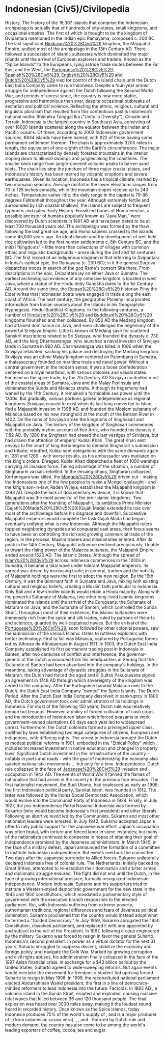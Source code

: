 # Indonesian (Civ5)/Civilopedia

History.
The history of the 18,307 islands that comprise the Indonesian archipelago is actually that of hundreds of city-states, small kingdoms, and occasional empires. The first of which is thought to be the kingdom of Dvipantara mentioned in the Indian epic Ramayama, composed c. 200 BC. The last significant [Hinduism%20%28Civ5%29](Hindu) kingdom, the Majapahit Empire, unified most of the archipelago in the 13th Century AD. There followed a succession of Islamic sultanates which dominated the major islands until the arrival of European explorers and traders. Known as the "Spice Islands" to the Europeans, lying astride trade routes between the Far East and the West, the [Portuguese%20%28Civ5%29](Portuguese), [Spanish%20%28Civ5%29](Spanish), [English%20%28Civ5%29](British) and [Dutch%20%28Civ5%29](Dutch) vied for control of the island chain until the Dutch East India Company came to rule Indonesia. Despite a four-year armed struggle for independence against the Dutch following the Second World War, and periods of unrest since, the country is now more stable, progressive and harmonious than ever, despite occasional outbreaks of sectarian and political violence. Reflecting the ethnic, religious, cultural and linguistic pluralism that resulted from this contentious past is Indonesia's national motto: Bhinneka Tunggal Ika ("Unity in Diversity").
Climate and Terrain.
Indonesia is the largest country in Southeast Asia, consisting of over 18000 islands scattered along the equator between the Indian and Pacific oceans. Of these, according to 2002 Indonesian government sources, 8844 islands have been named, with 922 of those having some permanent settlement thereon. The chain is approximately 3200 miles in length, the equivalent of one-eighth of the Earth's circumference. The major islands are characterized by densely forested mountains in the interior sloping down to alluvial swamps and jungles along the coastlines. The smaller ones range from jungle-covered volcanic peaks to barren sand islets. The chain lies atop the juncture of three major crustal plates, and Indonesia's history has been marred by volcanic eruptions and severe earthquakes. Given its location, Indonesia has a tropical climate, marked by two monsoon seasons. Average rainfall in the lower elevations ranges from 70 to 125 inches annually, while the mountain slopes receive up to 240 inches. Temperature varies little; the daily range in the capital is 79-86 degrees Fahrenheit throughout the year. Although extremely fertile and surrounded by rich coastal shallows, the islands are subject to frequent typhoons and gales.
Early History.
Fossilized bones of Homo erectus, a possible ancestor of humans popularly known as "Java Man," were discovered by Dutch scientists in 1891 AD and have been dated to be at least 700 thousand years old. The archipelago was formed by the thaw following the last great ice age, and Homo sapiens crossed to the islands some 45,000 years ago. An ideal climate and the development of wet-field rice cultivation led to the first human settlements c. 8th Century BC, and the initial "kingdoms" - little more than collections of villages with common ethnic and linguistic backgrounds - arose during the 2nd and 1st centuries BC.
The first record of an indigenous kingdom is that referring to Dvipantara in India's earliest epic, the Ramayana (c. 200 BC); in it the general Sugriva dispatches troops in search of the god Rama's consort Sita there. From descriptions in the epic, Dvipantara lay on either Java or Sumatra. The earliest archeological evidence of any cohesive kingdom is located in west Java, where a statue of the Hindu deity Ganesha dates to the 1st Century AD. Around the same time, the [Roman%20%28Civ5%29](Roman) historian Pliny the Elder writes that Indonesian boats were engaged in trade along the east coast of Africa. The next century, the geographer Ptolemy incorporated information from Indian sources about the islands in his Geographike Hyphegesis.
Hindu-Buddhist Kingdoms.
In the following centuries, a number of [Hinduism%20%28Civ5%29](Hindu) and [Buddhism%20%28Civ5%29](Buddhist) kingdoms flourished and then collapsed. By 850 AD the Medang kingdom had attained dominance on Java, and even challenged the hegemony of the powerful Srivijaya Empire. Little is known of Medang save for scattered Sanskrit inscriptions related to Sri Sanjaya, who founded the dynasty c. 730 AD, and the king Dharmawangsa, who launched a naval invasion of Srivijaya lands in Sumatra in 990 AD. Dharmawangsa was killed in 1006 when the Srivijaya retaliated, sacking his palace and destroying the Medang kingdom.
Srivijaya was an ethnic Malay kingdom centered on Palembang in Sumatra, a thalassocracy founded on maritime trade and naval power. Without a central government in the modern sense, it was a loose confederation centered on a royal heartland, with various colonies and vassal states. Focused on the spice trade, by the 7th Century AD Srivijaya controlled most of the coastal areas of Sumatra, Java and the Malay Peninsula and dominated the Sunda and Malacca straits. Although its hegemony had waned by the 11th Century, it remained a formidable sea power until the 1300s. But gradually, various portions gained independence as regional kingdoms. Srivijaya ceased to exist when its last king converted to Islam, fled a Majapahit invasion in 1398 AD, and founded the Moslem sultanate of Malacca based on his new stronghold at the mouth of the Betram River in 1402.
On the ruins of Srivijaya arose the kingdoms of Singhasari and Majapahit on Java. The history of the kingdom of Singhasari commences with the probably mythic account of Ken Arok, who founded his dynasty c. 1182 AD. By 1280 the Singhsari had erased the last vestiges of Srivijaya, but had drawn the attention of emperor Kublai Khan. The great Khan sent envoys to the court of king Kertanegara to demand Singharari's submission and tribute; rebuffed, Kublai sent delegations with the same demands again in 1281 and 1289 - with worse results, as his ambassador was mutilated on the king's orders. Enraged, Kublai Khan dispatched a fleet of 1000 warships carrying an invasion force. Taking advantage of the situation, a number of Singhararin vassals rebelled. In the ensuing chaos, Singharari collapsed, Kertanegara was killed, the [Mongols%20%28Civ5%29](Mongols) driven out - making the Indonesians one of the few peoples to resist a Mongol onslaught - and the king's son-in-law, Raden Wijaya, established the Majapahit kingdom in 1293 AD.
Despite the lack of documentary evidence, it is known that Majapahit was the most powerful of the pre-Islamic kingdoms. Two generations after the founding of Majapahit, its ambitious Prime Minister [Gajah%20Mada%20%28Civ5%29](Gajah Mada) extended its rule over most of the archipelago before his disgrace and downfall. Successive Majapahit emperors would complete the task Gajah Mada had begun, eventually unifying what is now Indonesia. Although the Majapahit rulers toppled neighboring dynasties and conquered vast areas, their focus seems to have been on controlling the rich and growing commercial trade of the region. In the process, Muslim traders and missionaries entered. After its peak in the 14th Century, Majapahit influence declined precipitously. Unable to thwart the rising power of the Malacca sultanate, the Majapahit Empire ended around 1520 AD.
The Islamic States.
Although the spread of [Islam%20%28Civ5%29](Islam) across Indonesia commences in the 1200s in Sumatra, it became a tidal wave under tolerant Majapahit emperors. Its spread was driven by increasing trade; in general, traders and the nobility of Majapahit holdings were the first to adopt the new religion. By the 16th Century, it was the dominant faith in Sumatra and Java, mixing with existing cultural and religious beliefs, creating a Muslim faith particular to Indonesia. Only Bali and a few smaller islands would retain a Hindu majority.
Along with the powerful Sultanate of Malacca, two other long-lived Islamic kingdoms dominated the islands until the arrival of the Europeans: the Sultanate of Mataram on Java, and the Sultanate of Banten, which controlled the Sunda Strait. Throughout most of their existence, the Islamic sultanates were immensely rich from the spice and silk trades, ruled by patrons of the arts and sciences, guarded by well-captained navies. But the arrival of the [Portuguese%20%28Civ5%29](Portuguese), soon followed by other colonial powers, saw the submission of the various Islamic states to ruthless exploiters with better technology.
First to fall was Malacca, captured by Portuguese forces led by Alfonso de Albuquerque in August 1511. In 1603, the Dutch East India Company established its first permanent trading post in Indonesia in Banten; after two centuries of conflict and interference, the governor-general of the Dutch announced from his headquarters in Serang that the Sultanate of Banten had been absorbed into the company's holdings. In the meantime, taking advantage of dynastic struggles in the Sultanate of Mataran, the Dutch had forced the aged and ill Sultan Pakubuwana signed an agreement in 1749 AD through which sovereignty of the kingdom was ceded to the company. After the Portuguese handed Malacca over to the Dutch, the Dutch East India Company "owned" the Spice Islands. 
The Dutch Period.
After the Dutch East India Company dissolved in bankruptcy in 1800 AD, the Dutch government took over administration of its holdings in Indonesia. For most of the following 150 years, Dutch rule was relatively benign but tenuous. However, a policy of forced cultivation of cash crops and the introduction of indentured labor which forced peasants to work government-owned plantations 60 days each year led to widespread unrest. Furthermore, the Dutch colonists formed a privileged upper class, codified by laws establishing two legal categories of citizens, European and indigenous, with differing rights. The unrest in Indonesia brought the Dutch to modest political reforms in 1901, embodied in the "Ethical Policy" which included increased investment in native education and changes in property laws. Significant Dutch investment in the infrastructure of the country - notably in ports and roads - with the goal of modernizing the economy also quieted nationalistic movements ... but only for a time.
Independence.
Dutch rule collapsed in the face of [Japanese%20%28Civ5%29](Japanese) invasion and occupation in 1942 AD. The events of World War II fanned the flames of nationalism that had arisen in the country in the previous four decades. The first nationalist movement, the Budi Utomo, had coalesced as early as 1908; the first Indonesian political party, Sarekat Islam, was founded in 1912. The latter was followed by the Indies Social Democratic Association, which would evolve into the Communist Party of Indonesia in 1924. Finally, in July 1927, the pro-independence Partai Nasional Indonesia was formed by Sukarno (who would become Indonesia's first president) and other liberals. Following an abortive revolt led by the Communists, Sukarno and most other nationalist leaders were arrested.
In July 1942, Sukarno accepted Japan's offer to rally public support for the Japanese war effort. Japan's occupation was often brutal, with torture and forced labor in some instances; but many of the nationalists continued to cooperate in hopes of attaining their goal of independence promised by the Japanese administrators. In March 1945, in the face of a military defeat, Japan announced the formation of a committee to institute Indonesian independence. But events overtook the committee. Two days after the Japanese surrender to Allied forces, Sukarno unilaterally declared Indonesia free of colonial rule. The Netherlands, initially backed by Great Britain, attempted to re-establish their domination and a bitter armed and diplomatic struggle ensured. The fight did not end until the Dutch, in the face of growing international pressure, formally recognized Indonesian independence.
Modern Indonesia.
Sukarno and his supporters tried to institute a Western-styled democratic government for the new state in the 1945 and 1950 constitutions, which mandated a parliamentary style of government with the executive branch responsible to the elected parliament. But, with Indonesia suffering from extreme poverty, authoritarian traditions, regional differences and fears of Javanese political domination, Sukarno proclaimed that the country would instead adopt what he termed a "Guided Democracy." In July 1959, Sukarno abrogated the 1950 Constitution, dissolved parliament, and replaced it with one appointed by and subject to the will of the President.
In 1967, following a coup engineered by the military, Sukarno was forced to resign in favor the general Suharto, Indonesia's second president. In power as a virtual dictator for the next 31 years, Suharto struggled to suppress dissent, stabilize the economy and foreign policy, and navigate the Cold War. Marked by growing corruption and civil rights abuses, his administration finally collapsed in the face of the 1997 Asian financial crisis. In exchange for a $43 billion bailout by the United States, Suharto agreed to wide-sweeping reforms. But again events would overtake the movement for freedom; a student-led uprising forced Suharto to resign in May 1998. In 1999, the reconstituted national parliament elected Abdurrahman Wahid president, the first in a line of democracy-minded reformers to lead Indonesia into the future.
Factoids.
In 1883 AD , a volcanic island in the Sunda Strait, erupted and exploded, causing massive tidal waves that killed between 36 and 120 thousand people. The final explosion was heard over 3000 miles away, making it the loudest sound heard in recorded history.
Once known as the Spice Islands, today Indonesia produces 75% of the world's supply of , and is a major producer of , (from Indonesian cassia vera), , , and . Spurred by Dutch rule and modern demand, the country has also come to be among the world's leading exporters of coffee, cocoa, tea and sugar.